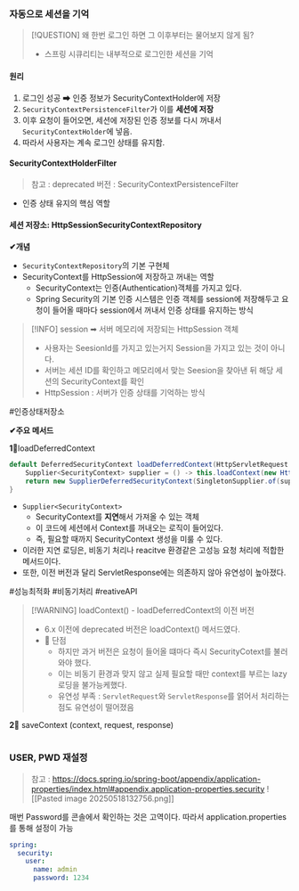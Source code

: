 

### 자동으로 세션을 기억

>[!QUESTION] 왜 한번 로그인 하면 그 이후부터는 물어보지 않게 됨?
>- 스프링 시큐리티는 내부적으로 로그인한 세션을 기억

#### 원리 
1. 로그인 성공 ➡ 인증 정보가 SecurityContextHolder에 저장
2. `SecurityContextPersistenceFilter`가 이를 **세션에 저장**
3. 이후 요청이 들어오면, 세션에 저장된 인증 정보를 다시 꺼내서 `SecurityContextHolder`에 넣음.
4. 따라서 사용자는 계속 로그인 상태를 유지함.

#### SecurityContextHolderFilter

> 참고 : deprecated 버전 : SecurityContextPersistenceFilter 

- 인증 상태 유지의 핵심 역할 


#### 세션 저장소: HttpSessionSecurityContextRepository

**✔개념** 
- `SecurityContextRepository`의 기본 구현체
- SecurityContext를 HttpSession에 저장하고 꺼내는 역할
	- SecurityContext는 인증(Authentication)객체를 가지고 있다.
	- Spring Security의 기본 인증 시스템은 인증 객체를 session에 저장해두고 요청이 들어올 때마다 session에서 꺼내서 인증 상태를 유지하는 방식 


> [!INFO] session ➡ 서버 메모리에 저장되는 HttpSession 객체 
> - 사용자는 SeesionId를 가지고 있는거지 Session을 가지고 있는 것이 아니다.
> - 서버는 세션 ID를 확인하고 메모리에서 맞는 Seesion을 찾아낸 뒤 해당 세션의 SecurityContext를 확인
> - HttpSession : 서버가 인증 상태를 기억하는 방식 

#인증상태저장소

**✔주요 메서드**

**1‍⃣**loadDeferredContext 
```java
default DeferredSecurityContext loadDeferredContext(HttpServletRequest request) {  
    Supplier<SecurityContext> supplier = () -> this.loadContext(new HttpRequestResponseHolder(request, (HttpServletResponse)null));  
    return new SupplierDeferredSecurityContext(SingletonSupplier.of(supplier), SecurityContextHolder.getContextHolderStrategy());  
}
```
- `Supplier<SecurityContext>` 
	- SecurityContext를 **지연**해서 가져올 수 있는 객체
	- 이 코드에 세션에서 Context를 꺼내오는 로직이 들어있다.
	- 즉, 필요할 때까지 SecurityContext 생성을 미룰 수 있다.
- 이러한 지연 로딩은, 비동기 처리나 reacitve 환경같은 고성능 요청 처리에 적합한 메서드이다.
- 또한, 이전 버전과 달리 ServletResponse에는 의존하지 않아 유연성이 높아졌다. 

#성능최적화 #비동기처리 #reativeAPI


> [!WARNING] loadContext() -  loadDeferredContext의 이전 버전 
> - 6.x 이전에  deprecated 버전은 loadContext() 메서드였다. 
> - 💢 단점 
> 	- 하지만 과거 버전은 요청이 들어올 떄마다 즉시 SecurityCotext를 불러와야 했다.
> 	- 이는 비동기 환경과 맞지 않고 실제 필요할 때만 context를 부르는 lazy 로딩을 불가능케했다.
> 	- 유연성 부족 : `ServletRequest`와 `ServletResponse`를 얽어서 처리하는 점도 유연성이 떨어졌음




**2‍⃣** saveContext (context, request, response)
```java

```


### USER, PWD 재설정 

> 참고 : https://docs.spring.io/spring-boot/appendix/application-properties/index.html#appendix.application-properties.security
> ![[Pasted image 20250518132756.png]]  




매번 Password를 콘솔에서 확인하는 것은 고역이다.
따라서 application.properties를 통해 설정이 가능 
```yaml
spring:  
  security:  
    user:  
      name: admin   
      password: 1234
```



